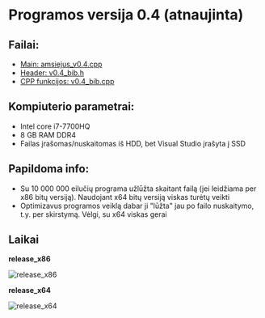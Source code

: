 # Programos versija 0.4 (atnaujinta)
## Failai:
* [Main: amsiejus_v0.4.cpp](https://github.com/iLoveCepelinai/Objektinis_programavimas/blob/v_0.41/amsiejus_v0.4/amsiejus_v0.4.cpp)
* [Header: v0.4_bib.h](https://github.com/iLoveCepelinai/Objektinis_programavimas/blob/v_0.41/amsiejus_v0.4/v04_bib.h)
* [CPP funkcijos: v0.4_bib.cpp](https://github.com/iLoveCepelinai/Objektinis_programavimas/blob/v_0.41/amsiejus_v0.4/v0.4_bib.cpp)
## Kompiuterio parametrai:
* Intel core i7-7700HQ
* 8 GB RAM DDR4
* Failas įrašomas/nuskaitomas iš HDD, bet Visual Studio įrašyta į SSD
## Papildoma info:
* Su 10 000 000 eilučių programa užlūžta skaitant failą (jei leidžiama per x86 bitų versiją). Naudojant x64 bitų versiją viskas turėtų veikti
* Optimizavus programos veiklą dabar ji "lūžta" jau po failo nuskaitymo, t.y. per skirstymą. Vėlgi, su x64 viskas gerai
## Laikai
**release_x86**

![release_x86](https://github.com/iLoveCepelinai/Objektinis_programavimas/blob/v_0.4/vector_x86.png)

**release_x64**

![release_x64](https://github.com/iLoveCepelinai/Objektinis_programavimas/blob/v_0.4/vector_x64.png)

